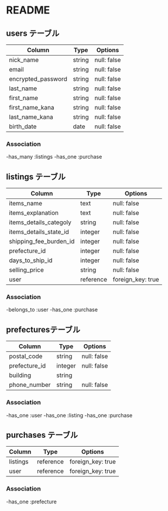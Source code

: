 # README

## users テーブル
| Column                | Type   | Options     |
| --------------------- | ------ | ----------- |
| nick_name             | string | null: false |
| email                 | string | null: false |
| encrypted_password    | string | null: false |
| last_name             | string | null: false |
| first_name            | string | null: false |
| first_name_kana       | string | null: false |
| last_name_kana        | string | null: false |
| birth_date            | date   | null: false |

### Association
-has_many :listings
-has_one  :purchase

## listings テーブル
| Column                  | Type      | Options           |
| ----------------------- | --------- | ----------------- |
| items_name              | text      | null: false       |
| items_explanation       | text      | null: false       |
| items_details_categoly  | string    | null: false       |
| items_details_state_id  | integer   | null: false       |
| shipping_fee_burden_id  | integer   | null: false       |
| prefecture_id           | integer   | null: false       |
| days_to_ship_id         | integer   | null: false       |
| selling_price           | string    | null: false       |
| user                    | reference | foreign_key: true |

### Association
-belongs_to :user
-has_one  :purchase

## prefecturesテーブル
| Column        | Type       | Options           |
| ------------- | ---------- | ----------------- |
| postal_code   | string     | null: false       |
| prefecture_id | integer    | null: false       |
| building      | string     |                   |
| phone_number  | string     | null: false       |

### Association
-has_one :user
-has_one :listing
-has_one :purchase

## purchases テーブル
| Column        | Type       | Options           |
| ------------- | ---------- | ----------------- |
| listings      | reference  | foreign_key: true |
| user          | reference  | foreign_key: true |

### Association
-has_one  :prefecture